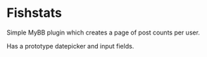 Fishstats
=========

Simple MyBB plugin which creates a page of post counts per user. 

Has a prototype datepicker and input fields.
